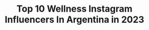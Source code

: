 ---
title: Top 10 Wellness Instagram Influencers In Argentina in 2023
description: >-
  Find top wellness Instagram influencers in Argentina in 2023. Most popular hashtags: #wellness #healthyfood #fitness.
platform: Instagram
hits: 22
text_top: Analyze the most popular Instagram profiles on inBeat.
text_bottom: Our search engine holds 22 Instagram influencers like this in Argentina for you to pitch.
profiles:
  - username: "alondra_fitness12"
    fullname: >-
      Nutriologa Alondra Corona
    bio: >-
      México🇲🇽Guadalajara Licenciada en Nutrición 🍎 🏋🏽‍♀️Fitnessgirl 👙Bikini Wellness Juvenil 🏆Campeona Juvenil 2018 🏆Campeona Estatal 2018
    location: "Argentina"
    followers: 67477
    engagement: 176
    commentsToLikes: 0.010370
    id: ck6udourbmbvd0j71tz5f6o0f
    verified: false
    hashtags: "#picoftheday, #whatdoyoulift4, #fitnessfamily, #rousselteam"
  - username: "greenhabitshn"
    fullname: >-
      Andrea Palacios Sikaffy
    bio: >-
      -God❤️ - Founder @vivesanu @letsbeactiv -IIN Health Coach 🌸 -Healthy Recipe developer 🍪.
    location: "Argentina"
    followers: 9124
    engagement: 230
    commentsToLikes: 0.041217
    id: ck6tupr4fhpf20j71v3kgkbd7
    verified: false
    hashtags: "#fitness, #greenhabits, #greenlifestyle, #wellnessblog"
  - username: "chefdanielvargas"
    fullname: >-
      Daniel Vargas
    bio: >-
      @daniel_vargas_lifecoach •Precision Nutrition Coach •CF Level 1 •OPEX CCP Coach •Lic Nutrición en curso •Master PNL en curso •Le Cordon Bleu Madrid
    location: "Argentina"
    followers: 102102
    engagement: 130
    commentsToLikes: 0.087037
    id: ck6tzgjcy9kh40j716txd2kt1
    verified: false
    hashtags: "#fuerzadevoluntad, #wod, #wellness, #cambio"
  - username: "evimeria_bienestarinterior"
    fullname: >-
      Evimeria Bienestar Interior
    bio: >-
      🔮 T A R O T 🌌 A S T R O L O G I A 🌙 C O A C H I N G 🔅 @evirama.natural ✨ @barbaramartinez1980 ♈️ 1121786265 🔆 @tinamartinezzzz ♍️ 1137556693
    location: "Argentina"
    followers: 10238
    engagement: 418
    commentsToLikes: 0.055871
    id: ck8t6468dc7200j781svmi3a6
    verified: false
    hashtags: "#astrolovers, #venus, #saturno, #astralfacts"
  - username: "nutriologa_kmillan"
    fullname: >-
      👩🏻‍⚕️Nutrióloga 🌿 Karen Millán
    bio: >-
      🍏Educadora en diabetes y Coach Nutricional 🍎Consulta presencial y en línea 🏅Programas de alimentación y Retos 21 📍Guadalajara 📩 ln.kmillan@gmail.com
    location: "Argentina"
    followers: 29735
    engagement: 234
    commentsToLikes: 0.058917
    id: ckaor4h0kloqx0i780nzwbmw9
    verified: false
    hashtags: "#eatclean, #postresaludable, #cleaneatting, #cleaneating"
  - username: "ayalafeer"
    fullname: >-
      Fernanda Ayala
    bio: >-
      Cordoba, Argentina Atleta Wellnes NPC 🇦🇷 🐃🍑@torotrainercoach Sponsor: @magsuplementosnutricionales
    location: "Argentina"
    followers: 7787
    engagement: 963
    commentsToLikes: 0.025594
    id: ck5bwe2h7limu0i11rd24h3t0
    verified: false
    hashtags: "#hardwork, #girlswithmuscle, #sportlife, #gymmotivation"
  - username: "ayepaleo"
    fullname: >-
      Ayelen Celeste Paleo
    bio: >-
      📩 Escuela Tango Flores 💃 @escuelatangoflores 🇦🇷 ❌NO Twitter 💪 Gym is life ✍️ 💃Bailarina de Tango 🤩Vedette
    location: "Argentina"
    followers: 483083
    engagement: 190
    commentsToLikes: 0.015747
    id: ckapaz8s3y0y70i783hnbox1m
    verified: true
    hashtags: "#mamushka, #loqueseviene, #wellness, #novedades"
  - username: "solvillarrealok"
    fullname: >-
      Soledad Villarreal
    bio: >-
      • Disfrutadora de la vida 🌟 • Conductora de tv y radio, modelo, periodista. • #Bienestar #Moda #Entrevistas • 🎸 #linearockbysolvillarreal 🤘
    location: "Argentina"
    followers: 56225
    engagement: 69
    commentsToLikes: 0.245539
    id: ck0w60qhp6cv90i198y355v6r
    verified: true
    hashtags: "#accesorios, #lookoftheday, #imagen, #linearockbysolvillarreal"
  - username: "celestewellness"
    fullname: >-
      Coach
    bio: >-
      Reconectando a mujeres con su poder personal a través del entrenamiento y alimentación ⚡✊💚 Enfermera💙 Nutrición Deportiva 💚 Apúntate acá 👇🏋️🧘‍♀️⚡💫💜
    location: "Argentina"
    followers: 64839
    engagement: 233
    commentsToLikes: 0.052366
    id: ck5zypmqhaamw0i143jtm1thh
    verified: false
    hashtags: "#viernes, #amate, #mujer, #quierete"
  - username: "airisfit"
    fullname: >-
      ⚡️AIRISFIT⚡️
    bio: >-
      Pablo Champagne 🙋‍♂️ Embajador @aviaargentina
    location: "Argentina"
    followers: 131831
    engagement: 114
    commentsToLikes: 0.060483
    id: ck14iux9rh9jr0i19mhv6tnfw
    verified: false
    hashtags: "#recetasfitair, #recetassaludables, #fitnesslifestyle, #ropa"
---